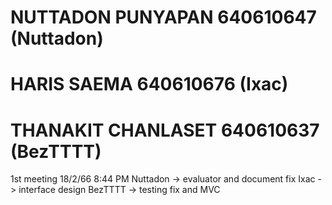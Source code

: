 # NUTTADON PUNYAPAN 640610647 (Nuttadon)
# HARIS SAEMA 640610676 (Ixac)
# THANAKIT CHANLASET 640610637 (BezTTTT)
1st meeting 18/2/66 8:44 PM
  Nuttadon -> evaluator and document fix
  Ixac -> interface design
  BezTTTT -> testing fix and MVC
